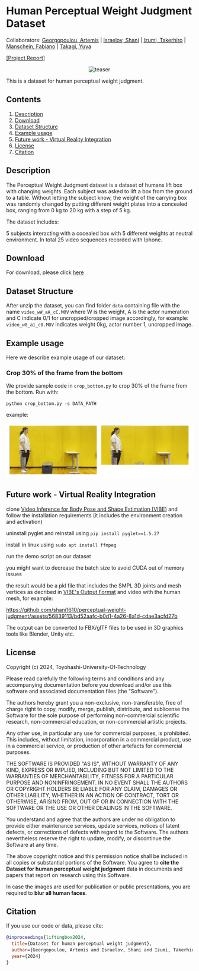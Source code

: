 # Human Perceptual Weight Judgment Dataset

Collaborators: [Georgopoulou, Artemis](https://github.com/artemisge) | [Israelov, Shani](https://github.com/shani1610) | [Izumi, Takerhiro](https://github.com/sytk) | [Manschein, Fabiano](https://github.com/Fabulani) | [Takagi, Yuya](https://github.com/shiohiyoko)

[[Project Report]](https://docs.google.com/document/d/e/2PACX-1vSASPeU8cQC7EI6yIh76JWRZKQWgrYbdHmD1CYblf8ZGva5pHf9cNvCmzJoQ0WjJg73TBcDSSHU6jVA/pub)
<p align="center">
<img src="images/snippet1_gif.gif" alt="teaser" width="500"/>
</p>
This is a dataset for human perceptual weight judgment. 

## Contents
1. [Description](#description)
2. [Download](#download)
3. [Dataset Structure](#dataset-structure)
4. [Example usage](#example-usage)
5. [Future work - Virtual Reality Integration](#future-work---virtual-reality-integration)
7. [License](#license)
8. [Citation](#citation)

## Description
The Perceptual Weight Judgment dataset is a dataset of humans lift box with changing weights.
Each subject was asked to lift a box from the ground to a table.
Without letting the subject know, the weight of the carrying box was randomly changed by putting different weight plates into a concealed box, 
ranging from 0 kg to 20 kg with a step of 5 kg.

The dataset includes:

5 subjects interacting with a cocealed box with 5 different weights at neutral environment.
In total 25 video sequences recorded with Iphone.

## Download
For download, please click [here](https://www.dropbox.com/scl/fi/0jrgn887lnpv4cwj3qf4k/data.zip?rlkey=otauddx7u6bhz9cc55qxwmpem&dl=0)

## Dataset Structure
After unzip the dataset, you can find folder `data` containing file with the name `video_wW_aA_cC.MOV` where W is the weight, A is the actor numeration and C indicate 0/1 for uncropped/cropped image accordingly, for example: `video_w0_a1_c0.MOV` indicates weight 0kg, actor number 1, uncropped image. 

## Example usage
Here we describe example usage of our dataset: 

### Crop 30% of the frame from the bottom 
We provide sample code in `crop_bottom.py` to crop 30% of the frame from the bottom. Run with:
```
python crop_bottom.py -s DATA_PATH
```
example:

<p align="center">
<img src="images/snippet1.png" alt="teaser" width="800"/>
</p>

## Future work - Virtual Reality Integration
clone [Video Inference for Body Pose and Shape Estimation (VIBE)](https://github.com/mkocabas/VIBE) and follow the installation requirements (it includes the environment creation and activation)

uninstall pyglet and reinstall using ```pip install pyglet==1.5.27```

install in linux using ```sudo apt install ffmpeg```

run the demo script on our dataset

you might want to decrease the batch size to avoid CUDA out of memory issues

the result would be a pkl file that includes the SMPL 3D joints and mesh vertices as decribed in [VIBE's Output Format](https://github.com/mkocabas/VIBE/blob/master/doc/demo.md) and video with the human mesh, for example:

https://github.com/shani1610/perceptual-weight-judgment/assets/56839113/bd52aafc-b0d1-4a26-8a1d-cdae3acfd27b

The output can be converted to FBX/glTF files to be used in 3D graphics tools like Blender, Unity etc. 

## License
Copyright (c) 2024, Toyohashi-University-Of-Technology

Please read carefully the following terms and conditions and any accompanying documentation before you download and/or use this software and associated documentation files (the "Software").

The authors hereby grant you a non-exclusive, non-transferable, free of charge right to copy, modify, merge, publish, distribute, and sublicense the Software for the sole purpose of performing non-commercial scientific research, non-commercial education, or non-commercial artistic projects.

Any other use, in particular any use for commercial purposes, is prohibited. This includes, without limitation, incorporation in a commercial product, use in a commercial service, or production of other artefacts for commercial purposes.

THE SOFTWARE IS PROVIDED "AS IS", WITHOUT WARRANTY OF ANY KIND, EXPRESS OR IMPLIED, INCLUDING BUT NOT LIMITED TO THE WARRANTIES OF MERCHANTABILITY, FITNESS FOR A PARTICULAR PURPOSE AND NONINFRINGEMENT. IN NO EVENT SHALL THE AUTHORS OR COPYRIGHT HOLDERS BE LIABLE FOR ANY CLAIM, DAMAGES OR OTHER LIABILITY, WHETHER IN AN ACTION OF CONTRACT, TORT OR OTHERWISE, ARISING FROM, OUT OF OR IN CONNECTION WITH THE SOFTWARE OR THE USE OR OTHER DEALINGS IN THE SOFTWARE.

You understand and agree that the authors are under no obligation to provide either maintenance services, update services, notices of latent defects, or corrections of defects with regard to the Software. The authors nevertheless reserve the right to update, modify, or discontinue the Software at any time.

The above copyright notice and this permission notice shall be included in all copies or substantial portions of the Software. You agree to **cite the Dataset for human perceptual weight judgment** data in documents and papers that report on research using this Software.

In case the images are used for publication or public presentations, you are required to <strong>blur all human faces</strong>.

## Citation
If you use our code or data, please cite:
```bibtex
@inproceedings{liftingbox2024,
  title={Dataset for human perceptual weight judgment},
  author={Georgopoulou, Artemis and Israelov, Shani and Izumi, Takerhiro and Manschein, Fabiano and Takagi, Yuya}
  year={2024}
}
```
